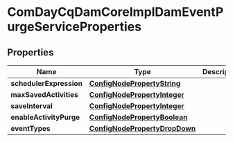 
# ComDayCqDamCoreImplDamEventPurgeServiceProperties

## Properties
Name | Type | Description | Notes
------------ | ------------- | ------------- | -------------
**schedulerExpression** | [**ConfigNodePropertyString**](ConfigNodePropertyString.md) |  |  [optional]
**maxSavedActivities** | [**ConfigNodePropertyInteger**](ConfigNodePropertyInteger.md) |  |  [optional]
**saveInterval** | [**ConfigNodePropertyInteger**](ConfigNodePropertyInteger.md) |  |  [optional]
**enableActivityPurge** | [**ConfigNodePropertyBoolean**](ConfigNodePropertyBoolean.md) |  |  [optional]
**eventTypes** | [**ConfigNodePropertyDropDown**](ConfigNodePropertyDropDown.md) |  |  [optional]



